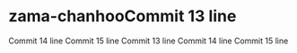 # zama-chanhooCommit 13 line
Commit 14 line
Commit 15 line
Commit 13 line
Commit 14 line
Commit 15 line
